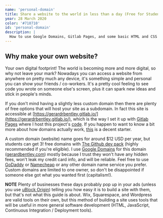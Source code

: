 ```yaml
---
name: 'personal-domain'
title: Share a website to the world in less than a day (Free for Students!)
year: 28 March 2020
color: '#710710'
id: 'personal-domain'
description: |
  How to use Google Domains, Gitlab Pages, and some basic HTML and CSS to make a fun public facing webpage.
---
```


## Why make your own website?

Your own digital footprint!
The world is becoming more and more digital, so why not leave your mark?
Nowadays you can access a website from anywhere on pretty much any device, it's something simple and personal you can show your friends / co-workers. 
It's a pretty cool feeling to see code you wrote on someone else's screen, plus it can spark new ideas and stick in people's minds.

If you don't mind having a slightly less custom domain then there are plenty of free options that will host your site as a subdomain. In fact this site is accessible at [https://gerardrbentley.gitlab.io/](https://gerardrbentley.gitlab.io/), which is the way I set it up with [Gitlab Pages](https://docs.gitlab.com/ee/user/project/pages/#getting-started) where I host this project's [code](https://gitlab.com/gerardrbentley/gerardrbentley.gitlab.io).
If you happen to want to know a bit more about how domains actually work, [this](https://whatismyipaddress.com/domain-name) is a decent starter.

A custom domain (website) name goes for around $12 USD per year, but students can get 3! free domains with [The Github dev pack](https://education.github.com/pack) (highly recommended if you're eligible). 
I use [Google Domains](https://domains.google.com) for this domain ([gerardbentley.com](gerardbentley.com)) mostly because I trust they won't have any hidden fees, won't leak my credit card info, and will be reliable.
Feel free to use [GoDaddy](https://www.godaddy.com/) or [Namecheap](https://www.namecheap.com/domains/domain-name-search/) or any other domain name service you prefer.
Custom domains are limited to one owner, so don't be disappointed if someone else got what you wanted first (capitalism!).

**NOTE** Plenty of businesses these days probably pop up in your ads (unless you use [uBlock Origin](https://github.com/gorhill/uBlock)) telling you how easy it is to build a site with them, but that's not what this guide is about. Wix, Squarespace, and Wordpress are valid tools on their own, but this method of building a site uses tools that will be useful in more general software development (HTML, JavaScript, Continuous Integration / Deployment tools).
